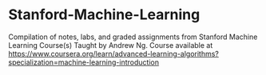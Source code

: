 # Stanford-Machine-Learning
Compilation of notes, labs, and graded assignments from Stanford Machine Learning Course(s) Taught by Andrew Ng. 
Course available at https://www.coursera.org/learn/advanced-learning-algorithms?specialization=machine-learning-introduction

